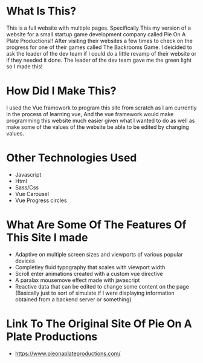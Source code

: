 # What Is This?

This is a full website with multiple pages. Specifically This my version of a website for a small startup game development company called Pie On A Plate Productions!! After visiting their websites a few times to check on the progress for one of their games called The Backrooms Game. I deicided to ask the leader of the dev team if I could do a little revamp of their website or if they needed it done. The leader of the dev team gave me the green light so I made this!

# How Did I Make This?

I used the Vue framework to program this site from scratch as I am currently in the process of learning vue, And the vue framework would make programming this website much easier given what I wanted to do as well as make some of the values of the website be able to be edited by changing values.

# Other Technologies Used

- Javascript
- Html
- Sass/Css
- Vue Carousel
- Vue Progress circles


# What Are Some Of The Features Of This Site I made

- Adaptive on multiple screen sizes and viewports of various popular devices
- Completley fluid typography that scales with viewport width
- Scroll enter animations created with a custom vue directive
- A paralax mousemove effect made with javascript
- Reactive data that can be edited to change some content on the page (Basically just to sort of simulate if I were displaying information obtained from a backend server or something)

# Link To The Original Site Of Pie On A Plate Productions

- https://www.pieonaplateproductions.com/

